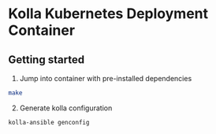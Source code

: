 # Kolla Kubernetes Deployment Container

## Getting started
1. Jump into container with pre-installed dependencies
```bash
make
```

2. Generate kolla configuration
```bash
kolla-ansible genconfig
```
